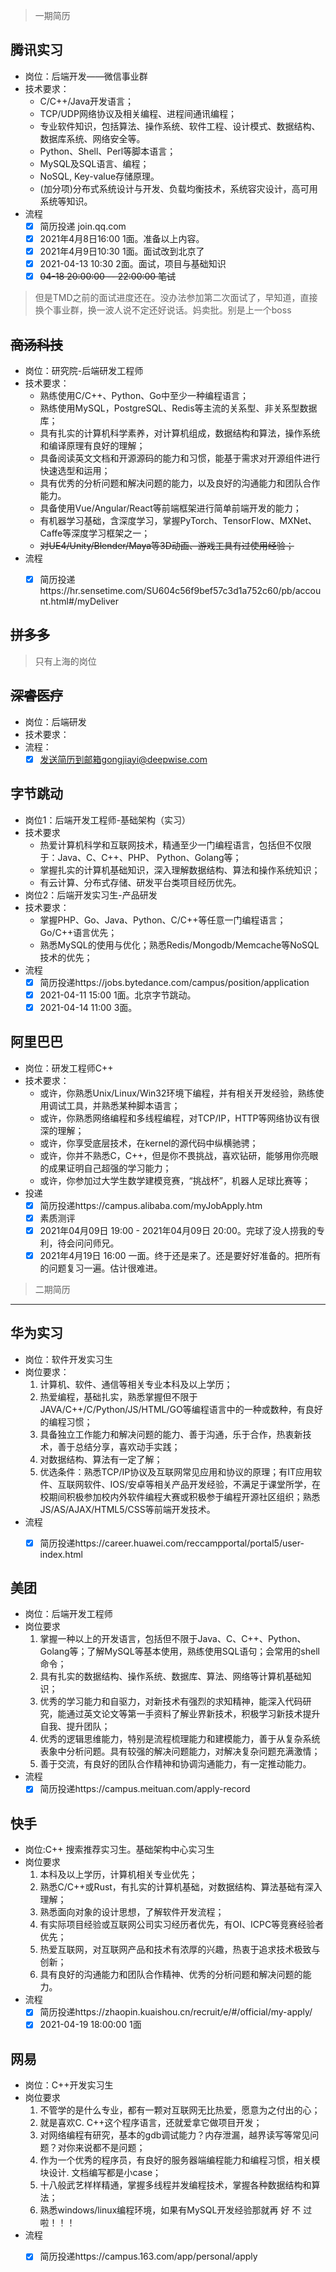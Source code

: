 
> 一期简历

## 腾讯实习

* 岗位：后端开发——微信事业群
* 技术要求：
  * C/C++/Java开发语言；
  * TCP/UDP网络协议及相关编程、进程间通讯编程；
  * 专业软件知识，包括算法、操作系统、软件工程、设计模式、数据结构、数据库系统、网络安全等。
  * Python、Shell、Perl等脚本语言；
  * MySQL及SQL语言、编程；
  * NoSQL, Key-value存储原理。
  * (加分项)分布式系统设计与开发、负载均衡技术，系统容灾设计，高可用系统等知识。
* 流程
  - [x] 简历投递 join.qq.com
  - [x] 2021年4月8日16:00 1面。准备以上内容。
  - [x] 2021年4月9日10:30 1面。面试改到北京了
  - [x] 2021-04-13 10:30 2面。面试，项目与基础知识
  - [x] ~~04-18 20:00:00 -- 22:00:00 笔试~~
> 但是TMD之前的面试进度还在。没办法参加第二次面试了，早知道，直接换个事业群，换一波人说不定还好说话。妈卖批。别是上一个boss

## ~~商汤科技~~

* 岗位：研究院-后端研发工程师
* 技术要求：
  * 熟练使用C/C++、Python、Go中至少一种编程语言；
  * 熟练使用MySQL，PostgreSQL、Redis等主流的关系型、非关系型数据库；
  * 具有扎实的计算机科学素养，对计算机组成，数据结构和算法，操作系统和编译原理有良好的理解；
  * 具备阅读英文文档和开源源码的能力和习惯，能基于需求对开源组件进行快速选型和运用；
  * 具有优秀的分析问题和解决问题的能力，以及良好的沟通能力和团队合作能力。
  * 具备使用Vue/Angular/React等前端框架进行简单前端开发的能力；
  * 有机器学习基础，含深度学习，掌握PyTorch、TensorFlow、MXNet、Caffe等深度学习框架之一；
  * ~~对UE4/Unity/Blender/Maya等3D动画、游戏工具有过使用经验；~~
* 流程
  - [x] 简历投递https://hr.sensetime.com/SU604c56f9bef57c3d1a752c60/pb/account.html#/myDeliver


## ~~拼多多~~
> 只有上海的岗位

## ~~深睿医疗~~
* 岗位：后端研发
* 技术要求：
* 流程：
  - [x] 发送简历到邮箱gongjiayi@deepwise.com

##  字节跳动

* 岗位1：后端开发工程师-基础架构（实习）
* 技术要求
  * 热爱计算机科学和互联网技术，精通至少一门编程语言，包括但不仅限于：Java、C、C++、PHP、 Python、Golang等；
  * 掌握扎实的计算机基础知识，深入理解数据结构、算法和操作系统知识；
  * 有云计算、分布式存储、研发平台类项目经历优先。
* 岗位2：后端开发实习生-产品研发
* 技术要求：
  * 掌握PHP、Go、Java、Python、C/C++等任意一门编程语言；Go/C++语言优先；
  * 熟悉MySQL的使用与优化；熟悉Redis/Mongodb/Memcache等NoSQL技术的优先；
* 流程
  - [x] 简历投递https://jobs.bytedance.com/campus/position/application
  - [x] 2021-04-11 15:00 1面。北京字节跳动。
  - [x] 2021-04-14 11:00 3面。

## 阿里巴巴
* 岗位：研发工程师C++
* 技术要求：
  * 或许，你熟悉Unix/Linux/Win32环境下编程，并有相关开发经验，熟练使用调试工具，并熟悉某种脚本语言；
  * 或许，你熟悉网络编程和多线程编程，对TCP/IP，HTTP等网络协议有很深的理解；
  * 或许，你享受底层技术，在kernel的源代码中纵横驰骋；
  * 或许，你并不熟悉C，C++，但是你不畏挑战，喜欢钻研，能够用你亮眼的成果证明自己超强的学习能力；
  * 或许，你参加过大学生数学建模竞赛，“挑战杯”，机器人足球比赛等；
* 投递
  -  [x] 简历投递https://campus.alibaba.com/myJobApply.htm
  -  [x] 素质测评
  -  [x] 2021年04月09日 19:00 - 2021年04月09日 20:00。完球了没人捞我的专利，待会问问师兄。
  -  [x] 2021年4月19日 16:00 一面。终于还是来了。还是要好好准备的。把所有的问题复习一遍。估计很难进。

> 二期简历

-------------

## 华为实习

* 岗位：软件开发实习生
* 岗位要求：
  1. 计算机、软件、通信等相关专业本科及以上学历；
  2. 热爱编程，基础扎实，熟悉掌握但不限于JAVA/C++/C/Python/JS/HTML/GO等编程语言中的一种或数种，有良好的编程习惯；
  3. 具备独立工作能力和解决问题的能力、善于沟通，乐于合作，热衷新技术，善于总结分享，喜欢动手实践；
  4. 对数据结构、算法有一定了解；
  5. 优选条件：熟悉TCP/IP协议及互联网常见应用和协议的原理；有IT应用软件、互联网软件、IOS/安卓等相关产品开发经验，不满足于课堂所学，在校期间积极参加校内外软件编程大赛或积极参于编程开源社区组织；熟悉JS/AS/AJAX/HTML5/CSS等前端开发技术。
* 流程
  - [x] 简历投递https://career.huawei.com/reccampportal/portal5/user-index.html


## 美团
* 岗位：后端开发工程师
* 岗位要求
  1. 掌握一种以上的开发语言，包括但不限于Java、C、C++、Python、Golang等；了解MySQL等基本使用，熟练使用SQL语句；会常用的shell命令；
  2. 具有扎实的数据结构、操作系统、数据库、算法、网络等计算机基础知识；
  3. 优秀的学习能力和自驱力，对新技术有强烈的求知精神，能深入代码研究，能通过英文论文等第一手资料了解业界新技术，积极学习新技术提升自我、提升团队；
  4. 优秀的逻辑思维能力，特别是流程梳理能力和建模能力，善于从复杂系统表象中分析问题。具有较强的解决问题能力，对解决复杂问题充满激情；
  5. 善于交流，有良好的团队合作精神和协调沟通能力，有一定推动能力。
* 流程
  - [x] 简历投递https://campus.meituan.com/apply-record

## 快手

* 岗位:C++ 搜索推荐实习生。基础架构中心实习生
* 岗位要求
  1. 本科及以上学历，计算机相关专业优先；
  2. 熟悉C/C++或Rust，有扎实的计算机基础，对数据结构、算法基础有深入理解；
  3. 熟悉面向对象的设计思想，了解软件开发流程；
  4. 有实际项目经验或互联网公司实习经历者优先，有OI、ICPC等竞赛经验者优先；
  5. 热爱互联网，对互联网产品和技术有浓厚的兴趣，热衷于追求技术极致与创新；
  6. 具有良好的沟通能力和团队合作精神、优秀的分析问题和解决问题的能力。
* 流程
  - [x] 简历投递https://zhaopin.kuaishou.cn/recruit/e/#/official/my-apply/
  - [x] 2021-04-19 18:00:00  1面
## 网易
* 岗位：C++开发实习生
* 岗位要求
  1. 不管学的是什么专业，都有一颗对互联网无比热爱，愿意为之付出的心；
  2. 就是喜欢C. C++这个程序语言，还就爱拿它做项目开发；
  3. 对网络编程有研究，基本的gdb调试能力？内存泄漏，越界读写等常见问题？对你来说都不是问题；
  4. 作为一个优秀的程序员，有良好的服务器端编程能力和编程习惯，相关模块设计. 文档编写都是小case；
  5. 十八般武艺样样精通，掌握多线程并发编程技术，掌握各种数据结构和算法；
  6. 熟悉windows/linux编程环境，如果有MySQL开发经验那就再 好 不 过 啦！！！
* 流程
  - [x] 简历投递https://campus.163.com/app/personal/apply
 
